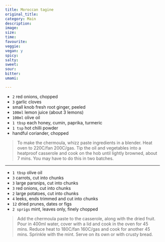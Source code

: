 ```yaml
---
title: Moroccan tagine
original_title:
category: Main
description:
image:
size:
time:
favourite:
veggie:
vegan: y
spicy:
salty:
sweet:
sour:
bitter:
umami:

---
```


* `2` red onions, chopped
* `3` garlic cloves
* small knob fresh root ginger, peeled
* `100ml` lemon juice (about 3 lemons)
* `100ml` olive oil
* `1 tbsp` each honey, cumin, paprika, turmeric
* `1 tsp` hot chilli powder
* handful coriander, chopped

>To make the chermoula, whizz paste ingredients in a blender. Heat oven to 220C/fan 200C/gas. Tip the oil and vegetables into a heatproof casserole and cook on the hob until lightly browned, about 7 mins. You may have to do this in two batches.

---

* `1 tbsp` olive oil
* `3` carrots, cut into chunks
* `3` large parsnips, cut into chunks
* `3` red onions, cut into chunks
* `2` large potatoes, cut into chunks
* `4` leeks, ends trimmed and cut into chunks
* `12` dried prunes, dates or figs
* `2 sprigs` mint, leaves only, finely chopped

>Add the chermoula paste to the casserole, along with the dried fruit. Pour in 400ml water, cover with a lid and cook in the oven for 45 mins. Reduce heat to 180C/fan 160C/gas and cook for another 45 mins. Sprinkle with the mint. Serve on its own or with crusty bread.